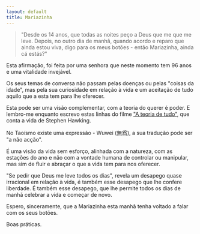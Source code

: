 ```yaml
---
layout: default 
title: Mariazinha
---
```

>"Desde os 14 anos, que todas as noites peço a Deus que me que me leve. Depois, no outro dia de manhã, quando acordo e reparo que ainda estou viva, digo para os meus botões - então Mariazinha, ainda cá estás?"

Esta afirmação, foi feita por uma senhora que neste momento tem 96 anos e uma vitalidade invejável. 

Os seus temas de conversa não passam pelas doenças ou pelas "coisas da idade", mas pela sua curiosidade em relação à vida e um aceitação de tudo aquilo que a esta tem para lhe oferecer. 

Esta pode ser uma visão complementar, com a teoria do querer é poder. E lembro-me enquanto escrevo estas linhas do filme ["A teoria de tudo"](https://www.youtube.com/watch?v=LUayjO_KgsQ), que conta a vida de Stephen Hawking.

No Taoísmo existe uma expressão - Wuwei (無爲), a sua tradução pode ser "a não acção".

É uma visão da vida sem esforço, alinhada com a natureza, com as estações do ano e não com a vontade humana de controlar ou manipular, mas sim de fluir e abraçar o que a vida tem para nos oferecer. 

"Se pedir que Deus me leve todos os dias", revela um desapego quase irracional em relação à vida, é também esse desapego que lhe confere liberdade. É também esse desapego, que lhe permite todos os dias de manhã celebrar a vida e começar de novo. 

Espero, sinceramente, que a Mariazinha esta manhã tenha voltado a falar com os seus botões.  

Boas práticas. 